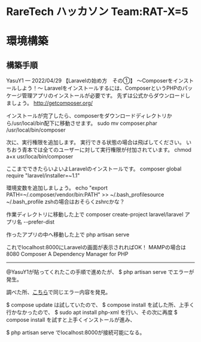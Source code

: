 # RareTech ハッカソン Team:RAT-X=5
# 環境構築
## 構築手順
YasuY1 — 2022/04/29
【Laravelの始め方　その①】
〜Composerをインストールしよう！〜
Laravelをインストールするには、ComposerというPHPのパッケージ管理アプリのインストールが必要です。
先ずは公式からダウンロードしましょう。
http://getcomposer.org/

インストールが完了したら、composerをダウンロードディレクトリから/usr/local/bin配下に移動させます。
sudo mv composer.phar /usr/local/bin/composer

次に、実行権限を追加します。
実行できる状態の場合は飛ばしてください。
いちおう青本では全てのユーザーに対して実行権限が付加されています。
chmod a+x usr/loca/bin/composer

ここまでできたらいよいよLaravelのインストールです。
composer global require "laravel/installer=~1.1"

環境変数を追加しましょう。
echo "export PATH=~/.composer/vendor/bin:PATH" >> ~/.bash_profilesource ~/.bash_profile
zshの場合はおそらくzshrcかな？

作業ディレクトリに移動した上で
composer create-project laravel/laravel アプリ名 --prefer-dist

作ったアプリの中へ移動した上で
php artisan serve

これでlocalhost:8000にLaravelの画面が表示されればOK！
MAMPの場合は8080
Composer
A Dependency Manager for PHP

***

@YasuY1が貼ってくれたこの手順で進めたが、
$ php artisan serve
でエラーが発生。

調べた所、[こちら](https://ja.stackoverflow.com/questions/28239/laravel5-1-%E3%81%A7-php-artisan-serve-%E6%99%82%E3%81%AB%E3%82%A8%E3%83%A9%E3%83%BC%E3%81%8C%E5%87%BA%E3%81%A6%E3%81%97%E3%81%BE%E3%81%84%E3%81%BE%E3%81%99)で同じエラー内容を発見。

$ compose update
は試していたので、
$ compose install
を試した所、上手く行かなかったので、
$ sudo apt install php-xml
を行い、その次に再度
$ compose install
を試すと上手くインストールが進み、

$ php artisan serve
でlocalhost:8000が接続可能になる。



